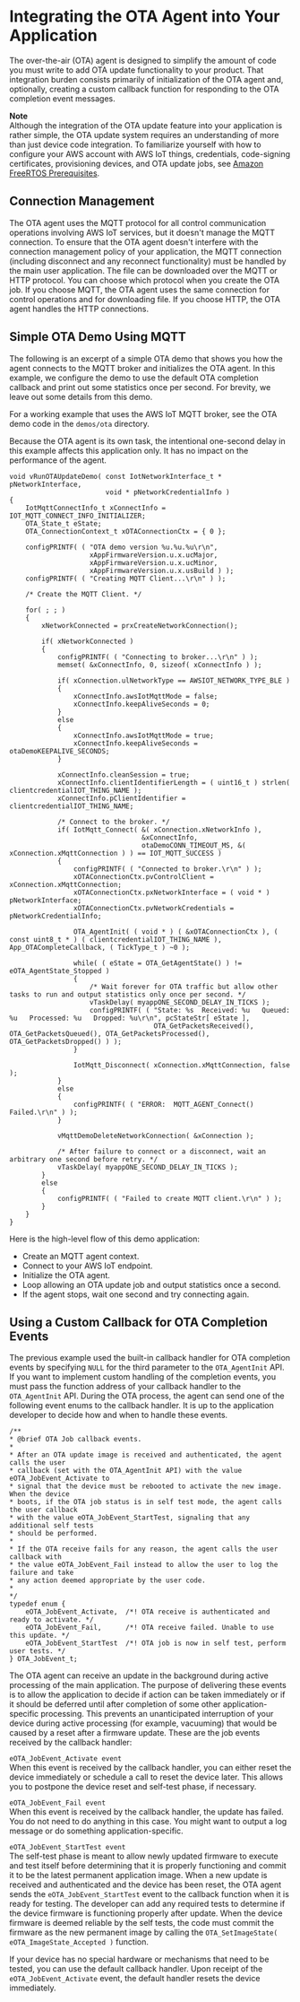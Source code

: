 # Integrating the OTA Agent into Your Application<a name="integrate-ota-agent"></a>

The over\-the\-air \(OTA\) agent is designed to simplify the amount of code you must write to add OTA update functionality to your product\. That integration burden consists primarily of initialization of the OTA agent and, optionally, creating a custom callback function for responding to the OTA completion event messages\.

**Note**  
Although the integration of the OTA update feature into your application is rather simple, the OTA update system requires an understanding of more than just device code integration\. To familiarize yourself with how to configure your AWS account with AWS IoT things, credentials, code\-signing certificates, provisioning devices, and OTA update jobs, see [Amazon FreeRTOS Prerequisites](https://docs.aws.amazon.com/freertos/latest/userguide/freertos-prereqs.html)\. 

## Connection Management<a name="ota-agent-http-mqtt"></a>

The OTA agent uses the MQTT protocol for all control communication operations involving AWS IoT services, but it doesn't manage the MQTT connection\. To ensure that the OTA agent doesn't interfere with the connection management policy of your application, the MQTT connection \(including disconnect and any reconnect functionality\) must be handled by the main user application\. The file can be downloaded over the MQTT or HTTP protocol\. You can choose which protocol when you create the OTA job\. If you choose MQTT, the OTA agent uses the same connection for control operations and for downloading file\. If you choose  HTTP, the OTA agent handles the HTTP connections\. 

## Simple OTA Demo Using MQTT<a name="simple-demo-agent"></a>

The following is an excerpt of a simple OTA demo that shows you how the agent connects to the MQTT broker and initializes the OTA agent\. In this example, we configure the demo to use the default OTA completion callback and print out some statistics once per second\. For brevity, we leave out some details from this demo\.

For a working example that uses the AWS IoT MQTT broker, see the OTA demo code in the `demos/ota` directory\.

Because the OTA agent is its own task, the intentional one\-second delay in this example affects this application only\. It has no impact on the performance of the agent\.

```
void vRunOTAUpdateDemo( const IotNetworkInterface_t * pNetworkInterface,
                        void * pNetworkCredentialInfo )
{
    IotMqttConnectInfo_t xConnectInfo = IOT_MQTT_CONNECT_INFO_INITIALIZER;
    OTA_State_t eState;
    OTA_ConnectionContext_t xOTAConnectionCtx = { 0 };

    configPRINTF( ( "OTA demo version %u.%u.%u\r\n",
                    xAppFirmwareVersion.u.x.ucMajor,
                    xAppFirmwareVersion.u.x.ucMinor,
                    xAppFirmwareVersion.u.x.usBuild ) );
    configPRINTF( ( "Creating MQTT Client...\r\n" ) );

    /* Create the MQTT Client. */

    for( ; ; )
    {
        xNetworkConnected = prxCreateNetworkConnection();

        if( xNetworkConnected )
        {
            configPRINTF( ( "Connecting to broker...\r\n" ) );
            memset( &xConnectInfo, 0, sizeof( xConnectInfo ) );

            if( xConnection.ulNetworkType == AWSIOT_NETWORK_TYPE_BLE )
            {
                xConnectInfo.awsIotMqttMode = false;
                xConnectInfo.keepAliveSeconds = 0;
            }
            else
            {
                xConnectInfo.awsIotMqttMode = true;
                xConnectInfo.keepAliveSeconds = otaDemoKEEPALIVE_SECONDS;
            }

            xConnectInfo.cleanSession = true;
            xConnectInfo.clientIdentifierLength = ( uint16_t ) strlen( clientcredentialIOT_THING_NAME );
            xConnectInfo.pClientIdentifier = clientcredentialIOT_THING_NAME;

            /* Connect to the broker. */
            if( IotMqtt_Connect( &( xConnection.xNetworkInfo ),
                                 &xConnectInfo,
                                 otaDemoCONN_TIMEOUT_MS, &( xConnection.xMqttConnection ) ) == IOT_MQTT_SUCCESS )
            {
                configPRINTF( ( "Connected to broker.\r\n" ) );
                xOTAConnectionCtx.pvControlClient = xConnection.xMqttConnection;
                xOTAConnectionCtx.pxNetworkInterface = ( void * ) pNetworkInterface;
                xOTAConnectionCtx.pvNetworkCredentials = pNetworkCredentialInfo;

                OTA_AgentInit( ( void * ) ( &xOTAConnectionCtx ), ( const uint8_t * ) ( clientcredentialIOT_THING_NAME ), App_OTACompleteCallback, ( TickType_t ) ~0 );

                while( ( eState = OTA_GetAgentState() ) != eOTA_AgentState_Stopped )
                {
                    /* Wait forever for OTA traffic but allow other tasks to run and output statistics only once per second. */
                    vTaskDelay( myappONE_SECOND_DELAY_IN_TICKS );
                    configPRINTF( ( "State: %s  Received: %u   Queued: %u   Processed: %u   Dropped: %u\r\n", pcStateStr[ eState ],
                                    OTA_GetPacketsReceived(), OTA_GetPacketsQueued(), OTA_GetPacketsProcessed(), OTA_GetPacketsDropped() ) );
                }

                IotMqtt_Disconnect( xConnection.xMqttConnection, false );
            }
            else
            {
                configPRINTF( ( "ERROR:  MQTT_AGENT_Connect() Failed.\r\n" ) );
            }

            vMqttDemoDeleteNetworkConnection( &xConnection );

            /* After failure to connect or a disconnect, wait an arbitrary one second before retry. */
            vTaskDelay( myappONE_SECOND_DELAY_IN_TICKS );
        }
        else
        {
            configPRINTF( ( "Failed to create MQTT client.\r\n" ) );
        }
    }
}
```

Here is the high\-level flow of this demo application:
+ Create an MQTT agent context\.
+ Connect to your AWS IoT endpoint\.
+ Initialize the OTA agent\.
+ Loop allowing an OTA update job and output statistics once a second\.
+ If the agent stops, wait one second and try connecting again\.

## Using a Custom Callback for OTA Completion Events<a name="custom-callback-ota"></a>

The previous example used the built\-in callback handler for OTA completion events by specifying `NULL` for the third parameter to the `OTA_AgentInit` API\. If you want to implement custom handling of the completion events, you must pass the function address of your callback handler to the `OTA_AgentInit` API\. During the OTA process, the agent can send one of the following event enums to the callback handler\. It is up to the application developer to decide how and when to handle these events\.

```
/**
* @brief OTA Job callback events.
*
* After an OTA update image is received and authenticated, the agent calls the user
* callback (set with the OTA_AgentInit API) with the value eOTA_JobEvent_Activate to
* signal that the device must be rebooted to activate the new image. When the device
* boots, if the OTA job status is in self test mode, the agent calls the user callback
* with the value eOTA_JobEvent_StartTest, signaling that any additional self tests
* should be performed.
*
* If the OTA receive fails for any reason, the agent calls the user callback with
* the value eOTA_JobEvent_Fail instead to allow the user to log the failure and take
* any action deemed appropriate by the user code.
*
*/
typedef enum {
	eOTA_JobEvent_Activate,  /*! OTA receive is authenticated and ready to activate. */
	eOTA_JobEvent_Fail,      /*! OTA receive failed. Unable to use this update. */
	eOTA_JobEvent_StartTest  /*! OTA job is now in self test, perform user tests. */
} OTA_JobEvent_t;
```

The OTA agent can receive an update in the background during active processing of the main application\. The purpose of delivering these events is to allow the application to decide if action can be taken immediately or if it should be deferred until after completion of some other application\-specific processing\. This prevents an unanticipated interruption of your device during active processing \(for example, vacuuming\) that would be caused by a reset after a firmware update\. These are the job events received by the callback handler:

`eOTA_JobEvent_Activate event`  
When this event is received by the callback handler, you can either reset the device immediately or schedule a call to reset the device later\. This allows you to postpone the device reset and self\-test phase, if necessary\.

`eOTA_JobEvent_Fail event`  
When this event is received by the callback handler, the update has failed\. You do not need to do anything in this case\. You might want to output a log message or do something application\-specific\.

`eOTA_JobEvent_StartTest event`  
The self\-test phase is meant to allow newly updated firmware to execute and test itself before determining that it is properly functioning and commit it to be the latest permanent application image\. When a new update is received and authenticated and the device has been reset, the OTA agent sends the `eOTA_JobEvent_StartTest` event to the callback function when it is ready for testing\. The developer can add any required tests to determine if the device firmware is functioning properly after update\. When the device firmware is deemed reliable by the self tests, the code must commit the firmware as the new permanent image by calling the `OTA_SetImageState( eOTA_ImageState_Accepted )` function\.

If your device has no special hardware or mechanisms that need to be tested, you can use the default callback handler\. Upon receipt of the `eOTA_JobEvent_Activate` event, the default handler resets the device immediately\.